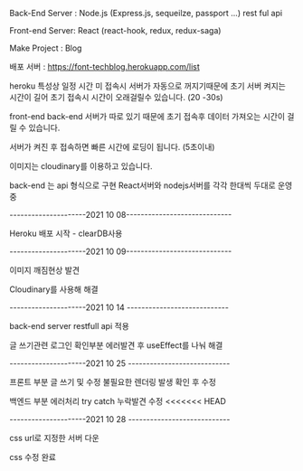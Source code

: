 Back-End Server : Node.js (Express.js, sequeilze, passport ...) rest ful api

Front-end Server: React (react-hook, redux, redux-saga) 

Make Project : Blog 

배포 서버 : https://font-techblog.herokuapp.com/list

heroku 특성상 일정 시간 미 접속시 서버가 자동으로 꺼지기때문에 초기 서버 켜지는 시간이 길어 초기 접속시 시간이 오래걸릴수 있습니다. (20 -30s)

front-end back-end 서버가 따로 있기 때문에 초기 접속후 데이터 가져오는 시간이 걸릴 수 있습니다. 

서버가 켜진 후 접속하면 빠른 시간에 로딩이 됩니다. (5초이내)

이미지는 cloudinary를 이용하고 있습니다.

back-end 는 api 형식으로 구현 React서버와 nodejs서버를 각각 한대씩 두대로 운영 중

---------------------2021 10 08-----------------------------

Heroku 배포 시작 - clearDB사용

---------------------2021 10 09-----------------------------

이미지 깨짐현상 발견

Cloudinary를 사용해 해결

---------------------2021 10 14 ----------------------------

back-end server restfull api 적용

글 쓰기관련 로그인 확인부분 에러발견 후 useEffect를 나눠 해결

---------------------2021 10 25 ----------------------------

프론트 부분 글 쓰기 및 수정 불필요한 렌더링 발생 확인 후 수정 

백엔드 부분 에러처리 try catch 누락발견 수정 
<<<<<<< HEAD

---------------------2021 10 28 ----------------------------

css url로 지정한 서버 다운

css 수정 완료
